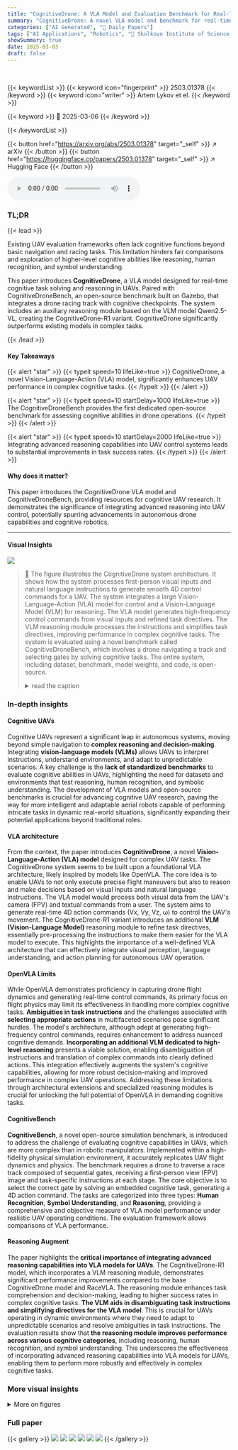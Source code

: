 ```yaml
---
title: "CognitiveDrone: A VLA Model and Evaluation Benchmark for Real-Time Cognitive Task Solving and Reasoning in UAVs"
summary: "CognitiveDrone: A novel VLA model and benchmark for real-time cognitive UAV tasks, improving reasoning and control."
categories: ["AI Generated", "🤗 Daily Papers"]
tags: ["AI Applications", "Robotics", "🏢 Skolkovo Institute of Science and Technology",]
showSummary: true
date: 2025-03-03
draft: false
---
```


<br>

{{< keywordList >}}
{{< keyword icon="fingerprint" >}} 2503.01378 {{< /keyword >}}
{{< keyword icon="writer" >}} Artem Lykov et el. {{< /keyword >}}
 
{{< keyword >}} 🤗 2025-03-06 {{< /keyword >}}
 
{{< /keywordList >}}

{{< button href="https://arxiv.org/abs/2503.01378" target="_self" >}}
↗ arXiv
{{< /button >}}
{{< button href="https://huggingface.co/papers/2503.01378" target="_self" >}}
↗ Hugging Face
{{< /button >}}



<audio controls>
    <source src="https://ai-paper-reviewer.com/2503.01378/podcast.wav" type="audio/wav">
    Your browser does not support the audio element.
</audio>


### TL;DR


{{< lead >}}

Existing UAV evaluation frameworks often lack cognitive functions beyond basic navigation and racing tasks. This limitation hinders fair comparisons and exploration of higher-level cognitive abilities like reasoning, human recognition, and symbol understanding.



This paper introduces **CognitiveDrone**, a VLA model designed for real-time cognitive task solving and reasoning in UAVs. Paired with CognitiveDroneBench, an open-source benchmark built on Gazebo, that integrates a drone racing track with cognitive checkpoints. The system includes an auxiliary reasoning module based on the VLM model Qwen2.5-VL, creating the CognitiveDrone-R1 variant. CognitiveDrone significantly outperforms existing models in complex tasks.

{{< /lead >}}


#### Key Takeaways

{{< alert "star" >}}
{{< typeit speed=10 lifeLike=true >}} CognitiveDrone, a novel Vision-Language-Action (VLA) model, significantly enhances UAV performance in complex cognitive tasks. {{< /typeit >}}
{{< /alert >}}

{{< alert "star" >}}
{{< typeit speed=10 startDelay=1000 lifeLike=true >}} The CognitiveDroneBench provides the first dedicated open-source benchmark for assessing cognitive abilities in drone operations. {{< /typeit >}}
{{< /alert >}}

{{< alert "star" >}}
{{< typeit speed=10 startDelay=2000 lifeLike=true >}} Integrating advanced reasoning capabilities into UAV control systems leads to substantial improvements in task success rates. {{< /typeit >}}
{{< /alert >}}

#### Why does it matter?
This paper introduces the CognitiveDrone VLA model and CognitiveDroneBench, providing resources for cognitive UAV research. It demonstrates the significance of integrating advanced reasoning into UAV control, potentially spurring advancements in autonomous drone capabilities and cognitive robotics.

------
#### Visual Insights



![](https://arxiv.org/html/2503.01378/extracted/6247550/figures/teaser.png)

> 🔼 The figure illustrates the CognitiveDrone system architecture.  It shows how the system processes first-person visual inputs and natural language instructions to generate smooth 4D control commands for a UAV.  The system integrates a large Vision-Language-Action (VLA) model for control and a Vision-Language Model (VLM) for reasoning.  The VLA model generates high-frequency control commands from visual inputs and refined task directives. The VLM reasoning module processes the instructions and simplifies task directives, improving performance in complex cognitive tasks. The system is evaluated using a novel benchmark called CognitiveDroneBench, which involves a drone navigating a track and selecting gates by solving cognitive tasks.  The entire system, including dataset, benchmark, model weights, and code, is open-source.
> <details>
> <summary>read the caption</summary>
> Figure 1: CognitiveDrone is a VLA system for UAVs that generates smooth 4D control commands from first-person visual inputs and natural language instructions. It combines a 7B-parameter VLA model trained on an extensive open-source dataset of cognitive tasks—including reasoning, human recognition, and symbol understanding—with a 7B-parameter VLM reasoning module that refines task directives. The system is evaluated within CognitiveDroneBench—the first evaluation benchmark for VLA systems tailored to cognitive UAVs—where the drone must navigate a track with gates by selecting the appropriate gate through solving cognitive tasks. We have released the complete dataset, benchmark environment, model weights, and training/inference code as open source.
> </details>







### In-depth insights


#### Cognitive UAVs
Cognitive UAVs represent a significant leap in autonomous systems, moving beyond simple navigation to **complex reasoning and decision-making**. Integrating **vision-language models (VLMs)** allows UAVs to interpret instructions, understand environments, and adapt to unpredictable scenarios. A key challenge is the **lack of standardized benchmarks** to evaluate cognitive abilities in UAVs, highlighting the need for datasets and environments that test reasoning, human recognition, and symbolic understanding. The development of VLA models and open-source benchmarks is crucial for advancing cognitive UAV research, paving the way for more intelligent and adaptable aerial robots capable of performing intricate tasks in dynamic real-world situations, significantly expanding their potential applications beyond traditional roles.

#### VLA architecture
From the context, the paper introduces **CognitiveDrone**, a novel **Vision-Language-Action (VLA) model** designed for complex UAV tasks. The CognitiveDrone system seems to be built upon a foundational VLA architecture, likely inspired by models like OpenVLA. The core idea is to enable UAVs to not only execute precise flight maneuvers but also to reason and make decisions based on visual inputs and natural language instructions. The VLA model would process both visual data from the UAV's camera (FPV) and textual commands from a user. The system aims to generate real-time 4D action commands (Vx, Vy, Vz, ω) to control the UAV's movement. The CognitiveDrone-R1 variant introduces an additional **VLM (Vision-Language Model)** reasoning module to refine task directives, essentially pre-processing the instructions to make them easier for the VLA model to execute. This highlights the importance of a well-defined VLA architecture that can effectively integrate visual perception, language understanding, and action planning for autonomous UAV operation.

#### OpenVLA Limits
While OpenVLA demonstrates proficiency in capturing drone flight dynamics and generating real-time control commands, its primary focus on flight physics may limit its effectiveness in handling more complex cognitive tasks. **Ambiguities in task instructions** and the challenges associated with **selecting appropriate actions** in multifaceted scenarios pose significant hurdles. The model's architecture, although adept at generating high-frequency control commands, requires enhancement to address nuanced cognitive demands. **Incorporating an additional VLM dedicated to high-level reasoning** presents a viable solution, enabling disambiguation of instructions and translation of complex commands into clearly defined actions. This integration effectively augments the system's cognitive capabilities, allowing for more robust decision-making and improved performance in complex UAV operations. Addressing these limitations through architectural extensions and specialized reasoning modules is crucial for unlocking the full potential of OpenVLA in demanding cognitive tasks.

#### CognitiveBench
**CognitiveBench**, a novel open-source simulation benchmark, is introduced to address the challenge of evaluating cognitive capabilities in UAVs, which are more complex than in robotic manipulators. Implemented within a high-fidelity physical simulation environment, it accurately replicates UAV flight dynamics and physics. The benchmark requires a drone to traverse a race track composed of sequential gates, receiving a first-person view (FPV) image and task-specific instructions at each stage. The core objective is to select the correct gate by solving an embedded cognitive task, generating a 4D action command. The tasks are categorized into three types: **Human Recognition**, **Symbol Understanding**, and **Reasoning**, providing a comprehensive and objective measure of VLA model performance under realistic UAV operating conditions. The evaluation framework allows comparisons of VLA performance.

#### Reasoning Augment
The paper highlights the **critical importance of integrating advanced reasoning capabilities into VLA models for UAVs**. The CognitiveDrone-R1 model, which incorporates a VLM reasoning module, demonstrates significant performance improvements compared to the base CognitiveDrone model and RaceVLA. The reasoning module enhances task comprehension and decision-making, leading to higher success rates in complex cognitive tasks. **The VLM aids in disambiguating task instructions and simplifying directives for the VLA model**. This is crucial for UAVs operating in dynamic environments where they need to adapt to unpredictable scenarios and resolve ambiguities in task instructions. The evaluation results show that **the reasoning module improves performance across various cognitive categories**, including reasoning, human recognition, and symbol understanding. This underscores the effectiveness of incorporating advanced reasoning capabilities into VLA models for UAVs, enabling them to perform more robustly and effectively in complex cognitive tasks.


### More visual insights

<details>
<summary>More on figures
</summary>


![](https://arxiv.org/html/2503.01378/extracted/6247550/figures/system_architecture.png)

> 🔼 This figure illustrates the architecture of the CognitiveDrone system, which uses a combination of visual and textual inputs to generate smooth 4D control commands for UAVs.  The system consists of two main modules: a high-frequency Vision-Language-Action (VLA) model for real-time control and a low-frequency Vision-Language Model (VLM) reasoning module for higher-level task understanding and simplification. The VLA model processes first-person view (FPV) images and refined textual instructions from the VLM, generating the drone's actions.  The VLM module, using Qwen2.5-VL, receives the original user instructions and FPV images and processes them to produce clarified instructions for the VLA model.  The system architecture includes various components, such as image and text tokenizers, action de-tokenizers, and an autopilot SITL (Software-In-The-Loop) simulation running in Gazebo.
> <details>
> <summary>read the caption</summary>
> Figure 2: CognitiveDrone system architecture.
> </details>



![](https://arxiv.org/html/2503.01378/extracted/6247550/figures/examples.png)

> 🔼 This figure displays example tasks from the CognitiveDrone dataset designed to evaluate a Vision-Language-Action (VLA) model's cognitive abilities in a UAV context.  Each example shows a textual instruction given to the UAV (e.g., 'Fly through the gate with cat'), a corresponding image from the UAV's perspective, and the correct solution for the UAV to execute (navigating to a specific gate).  The tasks test different cognitive skills, including human recognition, symbol understanding, and reasoning.  The examples showcase the diversity of the dataset used to train and evaluate the CognitiveDrone model.
> <details>
> <summary>read the caption</summary>
> Figure 3: Examples of prepared dataset tasks for VLA to solve cognitive tasks adapted for UAVs.
> </details>



![](https://arxiv.org/html/2503.01378/extracted/6247550/figures/learning_curve.png)

> 🔼 Figure 4 presents a detailed performance analysis of the model training process.  It consists of three sub-figures: (a) shows the L1 loss, representing the absolute difference between the predicted and actual values, indicating the magnitude of prediction errors. (b) displays the action accuracy, which is the percentage of correctly predicted actions, providing a direct measure of the model's effectiveness. (c) illustrates the cross-entropy loss, measuring the performance based on how well the predicted action probabilities align with the actual actions, giving insights into the model's confidence in its predictions. This three-part visualization offers a comprehensive view of the model's training progress and overall performance.
> <details>
> <summary>read the caption</summary>
> Figure 4:  Metrics Overview: (a) L1 loss indicates absolute prediction errors. (b) Action accuracy quantifies the percentage of correct predictions. (c) Cross-entropy loss measures performance on discretized action tokens.
> </details>



![](https://arxiv.org/html/2503.01378/extracted/6247550/figures/benchmark_results.png)

> 🔼 Figure 5 presents a bar chart comparing the performance of three different models—RaceVLA, CognitiveDrone, and CognitiveDrone-R1—on the CognitiveDroneBench benchmark.  The benchmark evaluates the models' abilities across three cognitive task categories: Reasoning, Human Recognition, and Symbol Understanding.  The chart displays the success rate (percentage) achieved by each model in each category and provides an overall average success rate.  This allows for a direct comparison of the models' strengths and weaknesses in handling different types of cognitive tasks and helps quantify the impact of integrating a reasoning module (as in CognitiveDrone-R1) on overall performance.
> <details>
> <summary>read the caption</summary>
> Figure 5: Benchmark performance on CognitiveDroneBench for the RaceVLA, CognitiveDrone, and CognitiveDrone-R1 models. Shown are scores for Reasoning, Human Recognition, and Symbol Understanding tasks, as well as the overall average.
> </details>



</details>






### Full paper

{{< gallery >}}
<img src="https://ai-paper-reviewer.com/2503.01378/1.png" class="grid-w50 md:grid-w33 xl:grid-w25" />
<img src="https://ai-paper-reviewer.com/2503.01378/2.png" class="grid-w50 md:grid-w33 xl:grid-w25" />
<img src="https://ai-paper-reviewer.com/2503.01378/3.png" class="grid-w50 md:grid-w33 xl:grid-w25" />
<img src="https://ai-paper-reviewer.com/2503.01378/4.png" class="grid-w50 md:grid-w33 xl:grid-w25" />
<img src="https://ai-paper-reviewer.com/2503.01378/5.png" class="grid-w50 md:grid-w33 xl:grid-w25" />
<img src="https://ai-paper-reviewer.com/2503.01378/6.png" class="grid-w50 md:grid-w33 xl:grid-w25" />
{{< /gallery >}}
